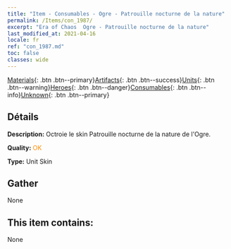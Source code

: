 ```yaml
---
title: "Item - Consumables - Ogre - Patrouille nocturne de la nature"
permalink: /Items/con_1987/
excerpt: "Era of Chaos  Ogre - Patrouille nocturne de la nature"
last_modified_at: 2021-04-16
locale: fr
ref: "con_1987.md"
toc: false
classes: wide
---
```

 [Materials](/fr/Items/){: .btn .btn--primary}[Artifacts](/fr/Items/Artifacts/){: .btn .btn--success}[Units](/fr/Items/Units/){: .btn .btn--warning}[Heroes](/fr/Items/Heroes/){: .btn .btn--danger}[Consumables](/fr/Items/Consumables/){: .btn .btn--info}[Unknown](/fr/Items/Unknown/){: .btn .btn--primary}

## Détails
 **Description:** Octroie le skin Patrouille nocturne de la nature de l'Ogre.

 **Quality:** <span style="color: #FF8C00">OK</span>

 **Type:** Unit Skin

## Gather

  None

## This item contains:

  None

